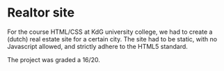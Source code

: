 # Realtor site

For the course HTML/CSS at KdG university college, we had to create a (dutch) real estate site for a certain city. 
The site had to be static, with no Javascript allowed, and strictly adhere to the HTML5 standard.

The project was graded a 16/20.
